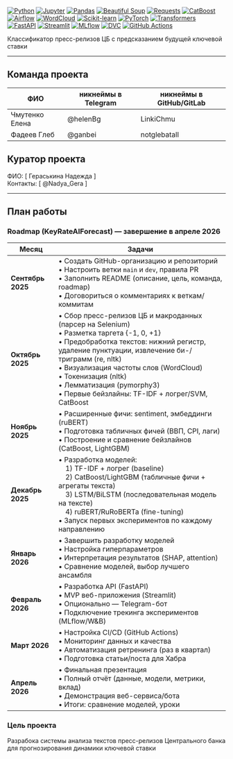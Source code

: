 [![Python](https://img.shields.io/badge/-Python-3776AB?logo=python&logoColor=white)](https://www.python.org)
[![Jupyter](https://img.shields.io/badge/-Jupyter-F37626?logo=jupyter&logoColor=white)](https://jupyter.org)
[![Pandas](https://img.shields.io/badge/-Pandas-150458?logo=pandas&logoColor=white)](https://pandas.pydata.org)
[![Beautiful Soup](https://img.shields.io/badge/-Beautiful_Soup-1E407D?logo=beautifulsoup&logoColor=white)](https://www.crummy.com/software/BeautifulSoup/)
[![Requests](https://img.shields.io/badge/-Requests-FF9900?logo=requests&logoColor=white)](https://docs.python-requests.org/)
[![CatBoost](https://img.shields.io/badge/-CatBoost-F491A3?logo=catboost&logoColor=white)](https://catboost.ai)
[![Airflow](https://img.shields.io/badge/-Apache_Airflow-017CEE?logo=apache-airflow&logoColor=white)](https://airflow.apache.org)
[![WordCloud](https://img.shields.io/badge/-WordCloud-4B72C8?logo=python&logoColor=white)](https://amueller.github.io/word_cloud/)
[![Scikit-learn](https://img.shields.io/badge/-Scikit--learn-F7931E?logo=scikit-learn&logoColor=white)](https://scikit-learn.org)
[![PyTorch](https://img.shields.io/badge/-PyTorch-EE4C2C?logo=pytorch&logoColor=white)](https://pytorch.org)
[![Transformers](https://img.shields.io/badge/-Transformers-792EE5?logo=huggingface&logoColor=white)](https://huggingface.co/transformers)
[![FastAPI](https://img.shields.io/badge/-FastAPI-009688?logo=fastapi&logoColor=white)](https://fastapi.tiangolo.com)
[![Streamlit](https://img.shields.io/badge/-Streamlit-FF4B4B?logo=streamlit&logoColor=white)](https://streamlit.io)
[![MLflow](https://img.shields.io/badge/-MLflow-00ACED?logo=mlflow&logoColor=white)](https://mlflow.org)
[![DVC](https://img.shields.io/badge/-DVC-00A3E0?logo=data-version-control&logoColor=white)](https://dvc.org)
[![GitHub Actions](https://img.shields.io/badge/-GitHub%20Actions-2088FF?logo=github-actions&logoColor=white)](https://github.com/features/actions)

Классификатор пресс-релизов ЦБ с предсказанием будущей ключевой ставки

---

## Команда проекта

| ФИО              | никнеймы в Telegram | никнеймы в GitHub/GitLab |
|------------------|-----|--------------------------|
| Чмутенко Елена   | @helenBg | LinkiChmu                |
| Фадеев Глеб            | @ganbei | notglebatall                 |

## Куратор проекта

ФИО: [ Гераськина Надежда ]  
Контакты: [ @Nadya_Gera ]

---

## План работы

### Roadmap (KeyRateAIForecast) — завершение в апреле 2026

| Месяц | Задачи                                                                                                                                                                                                                                                                                                                                          |
|-------|-------------------------------------------------------------------------------------------------------------------------------------------------------------------------------------------------------------------------------------------------------------------------------------------------------------------------------------------------|
| **Сентябрь 2025** | • Создать GitHub-организацию и репозиторий<br>• Настроить ветки `main` и `dev`, правила PR<br>• Заполнить README (описание, цель, команда, roadmap)<br>•  Договориться о комментариях к веткам/коммитам                                                                                                                                         |
| **Октябрь 2025** | • Сбор пресс-релизов ЦБ и макроданных (парсер на Selenium)<br>• Разметка таргета {-1, 0, +1}<br>• Предобработка текстов: нижний регистр, удаление пунктуации, извлечение би-/триграмм (re, nltk)<br>• Визуализация частоты слов (WordCloud)<br>• Токенизация (nltk)<br>• Лемматизация (pymorphy3)<br>• Первые бейзлайны: TF-IDF + логрег/SVM, CatBoost                                                                                                                           |
| **Ноябрь 2025** | • Расширенные фичи: sentiment, эмбеддинги (ruBERT)<br>• Подготовка табличных фичей (ВВП, CPI, лаги)<br>• Построение и сравнение бейзлайнов (CatBoost, LightGBM)                                                                                                                                     |
| **Декабрь 2025** | • Разработка моделей:<br> 1) TF-IDF + логрег (baseline)<br> 2) CatBoost/LightGBM (табличные фичи + агрегаты текста)<br> 3) LSTM/BiLSTM (последовательная модель на тексте)<br> 4) ruBERT/RuRoBERTa (fine-tuning)<br>• Запуск первых экспериментов по каждому направлению |
| **Январь 2026** | • Завершить разработку моделей<br>• Настройка гиперпараметров<br>• Интерпретация результатов (SHAP, attention)<br>• Сравнение моделей, выбор лучшего ансамбля                                                                                                                                                                                 |
| **Февраль 2026** | • Разработка API (FastAPI)<br>• MVP веб-приложения (Streamlit)<br>• Опционально — Telegram-бот<br>• Подключение трекинга экспериментов (MLflow/W&B)                                                                                                                                                                                             |
| **Март 2026** | • Настройка CI/CD (GitHub Actions)<br>• Мониторинг данных и качества<br>• Автоматизация ретренинга (раз в квартал)<br>• Подготовка статьи/поста для Хабра                                                                                                                                                                                       |
| **Апрель 2026** | • Финальная презентация<br>• Полный отчёт (данные, модели, метрики, вклад)<br>• Демонстрация веб-сервиса/бота<br>• Итоги: сравнение моделей, уроки                                                                                                                                                                                              |


###  Цель проекта

Разрабока системы анализа текстов пресс-релизов Центрального банка для прогнозирования динамики ключевой ставки
